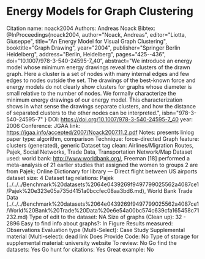 # Energy Models for Graph Clustering

Citation name: noack2004
Authors: Andreas Noack
Bibtex: @InProceedings{noack2004,
author="Noack, Andreas",
editor="Liotta, Giuseppe",
title="An Energy Model for Visual Graph Clustering",
booktitle="Graph Drawing",
year="2004",
publisher="Springer Berlin Heidelberg",
address="Berlin, Heidelberg",
pages="425--436",
doi=”10.1007/978-3-540-24595-7_40”,
abstract="We introduce an energy model whose minimum energy drawings reveal the clusters of the drawn graph. Here a cluster is a set of nodes with many internal edges and few edges to nodes outside the set. The drawings of the best-known force and energy models do not clearly show clusters for graphs whose diameter is small relative to the number of nodes. We formally characterize the minimum energy drawings of our energy model. This characterization shows in what sense the drawings separate clusters, and how the distance of separated clusters to the other nodes can be interpreted.",
isbn="978-3-540-24595-7"
}
DOI: https://doi.org/10.1007/978-3-540-24595-7_40
year: 2006
Conference: JGAA
link: https://jgaa.info/accepted/2007/Noack2007.11.2.pdf
Notes: presents linlog
paper type: algorithm, comparison
Technique: force-directed
Graph feature: clusters (generated), generic
Dataset tag clean: Airlines/Migration Routes, Pajek, Social Networks, Trade Data, Transportation Network/Map
Dataset used: world bank: http://www.worldbank.org/,
Freeman [18] performed a meta-analysis of 21 earlier studies that assigned the women to groups
2 are from Pajek; Online Dictionary for library — Direct flight between US airports
dataset size: 4
Dataset tag relations: Pajek (../../../Benchmark%20datasets%2064e0439269f9497799025562a4087ce1/Pajek%20e323e05a735d4151a0bccfec08aa3bd6.md), World Bank Trade Data (../../../Benchmark%20datasets%2064e0439269f9497799025562a4087ce1/World%20Bank%20Trade%20Data%20e6e54a00bc574c639cfa165458c71232.md)
Type of edit to the dataset: NA
Size of graphs (Clean up): 32 - 2896
Easy to find info about graphs?: In Figure
Results measured: Observations
Evaluation type (Multi-Select): Case Study
Supplemental material (Multi-select): dead link
Does Provide Code: No
Type of storage for supplemental material: university website
To review: No
Go find the datasets: Yes
Go hunt for citations: Yes
Great example: No